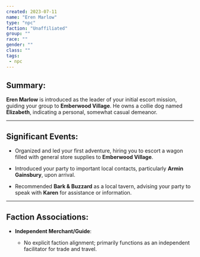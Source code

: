 ```yaml
---
created: 2023-07-11
name: "Eren Marlow"
type: "npc"
faction: "Unaffiliated"
group: ""
race: ""
gender: ""
class: ""
tags:
 - npc
---
```

## Summary:

**Eren Marlow** is introduced as the leader of your initial escort mission, guiding your group to **Emberwood Village**. He owns a collie dog named **Elizabeth**, indicating a personal, somewhat casual demeanor.

---

## Significant Events:

- Organized and led your first adventure, hiring you to escort a wagon filled with general store supplies to **Emberwood Village**.
    
- Introduced your party to important local contacts, particularly **Armin Gainsbury**, upon arrival.
    
- Recommended **Bark & Buzzard** as a local tavern, advising your party to speak with **Karen** for assistance or information.
    

---

## Faction Associations:

- **Independent Merchant/Guide**:
    
    - No explicit faction alignment; primarily functions as an independent facilitator for trade and travel.
